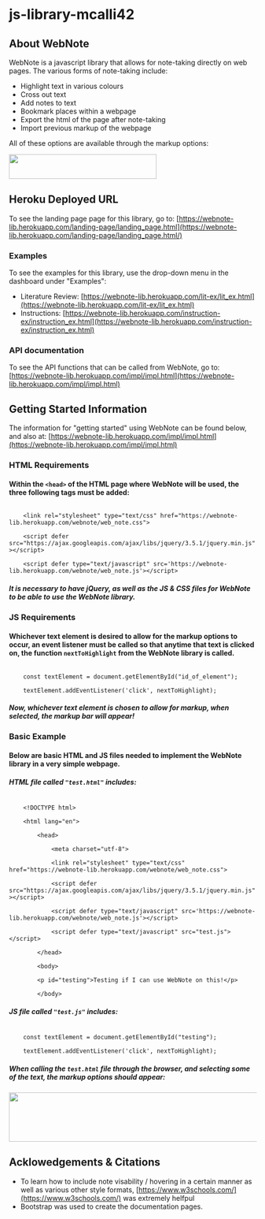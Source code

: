 # js-library-mcalli42

## About WebNote
WebNote is a javascript library that allows for note-taking directly on web pages.
The various forms of note-taking include:
* Highlight text in various colours
* Cross out text
* Add notes to text
* Bookmark places within a webpage
* Export the html of the page after note-taking
* Import previous markup of the webpage


All of these options are available through the markup options:

<img src="https://github.com/csc309-fall-2020/js-library-mcalli42/blob/master/pub/markup-options.png" width="300" height="50" />


## Heroku Deployed URL
To see the landing page page for this library, go to: [https://webnote-lib.herokuapp.com/landing-page/landing_page.html](https://webnote-lib.herokuapp.com/landing-page/landing_page.html/)

### Examples
To see the examples for this library, use the drop-down menu in the dashboard under "Examples":
* Literature Review: [https://webnote-lib.herokuapp.com/lit-ex/lit_ex.html](https://webnote-lib.herokuapp.com/lit-ex/lit_ex.html)
* Instructions: [https://webnote-lib.herokuapp.com/instruction-ex/instruction_ex.html](https://webnote-lib.herokuapp.com/instruction-ex/instruction_ex.html)

### API documentation
To see the API functions that can be called from WebNote, go to: [https://webnote-lib.herokuapp.com/impl/impl.html](https://webnote-lib.herokuapp.com/impl/impl.html)

## Getting Started Information
The information for "getting started" using WebNote can be found below, and also at: [https://webnote-lib.herokuapp.com/impl/impl.html](https://webnote-lib.herokuapp.com/impl/impl.html)

### HTML Requirements
<h4>
    Within the <code>&lt;head&gt;</code> of the HTML page where WebNote will be used, the three following tags must be added:
</h4>
<code>
    &lt;link rel="stylesheet" type="text/css" href="https://webnote-lib.herokuapp.com/webnote/web_note.css"&gt;
</code>
<code>
    &lt;script defer src="https://ajax.googleapis.com/ajax/libs/jquery/3.5.1/jquery.min.js"&gt;&lt;/script&gt;
</code>
<code>
    &lt;script defer type="text/javascript" src='https://webnote-lib.herokuapp.com/webnote/web_note.js'&gt;&lt;/script&gt;
</code>
<h5>
    It is necessary to have jQuery, as well as the JS & CSS files for WebNote to be able to use the WebNote library.
</h5>

### JS Requirements
<h4>
    Whichever text element is desired to allow for the markup options to occur, an event listener must be called so that anytime
    that text is clicked on, the function <code>nextToHighlight</code> from the WebNote library is called.
</h4>
<code>
    const textElement = document.getElementById("id_of_element");
</code>
<code>
    textElement.addEventListener('click', nextToHighlight);
</code>
<h5>
    Now, whichever text element is chosen to allow for markup, when selected, the markup bar will appear!
</h5>

### Basic Example
<h4>
    Below are basic HTML and JS files needed to implement the WebNote library in a very simple webpage.
</h4>

<h5>HTML file called <code>"test.html"</code> includes:</h5>
<code>
    &lt;!DOCTYPE html&gt;
</code>
<code>
    &lt;html lang="en"&gt;
</code>
<code>
        &lt;head&gt;
</code>
<code>
            &lt;meta charset="utf-8"&gt;
  </code>
<code>
            &lt;link rel="stylesheet" type="text/css" href="https://webnote-lib.herokuapp.com/webnote/web_note.css"&gt;
  </code>
<code>
            &lt;script defer src="https://ajax.googleapis.com/ajax/libs/jquery/3.5.1/jquery.min.js"&gt;&lt;/script&gt;
</code>
<code>
            &lt;script defer type="text/javascript" src='https://webnote-lib.herokuapp.com/webnote/web_note.js'&gt;&lt;/script&gt;
  </code>
<code>
            &lt;script defer type="text/javascript" src="test.js"&gt;&lt;/script&gt;
  </code>
<code>
        &lt;/head&gt;
  </code>
<code>
        &lt;body&gt;
  </code>
<code>
        &lt;p id="testing"&gt;Testing if I can use WebNote on this!&lt;/p&gt;
  </code>
<code>
        &lt;/body&gt;
</code>

<h5>JS file called <code>"test.js"</code> includes:</h5>
<code>
    const textElement = document.getElementById("testing");
</code>
<code>
    textElement.addEventListener('click', nextToHighlight);
</code>

<h5>
    When calling the <code>test.html</code> file through the browser, and selecting some of the text, the markup options should appear:
</h5>
<img src="https://github.com/csc309-fall-2020/js-library-mcalli42/blob/master/pub/impl/test-ex.png" width="600" height="100" />

## Acklowedgements & Citations
* To learn how to include note visability / hovering in a certain manner as well as various other style formats, [https://www.w3schools.com/](https://www.w3schools.com/) was extremely helfpul
* Bootstrap was used to create the documentation pages.
